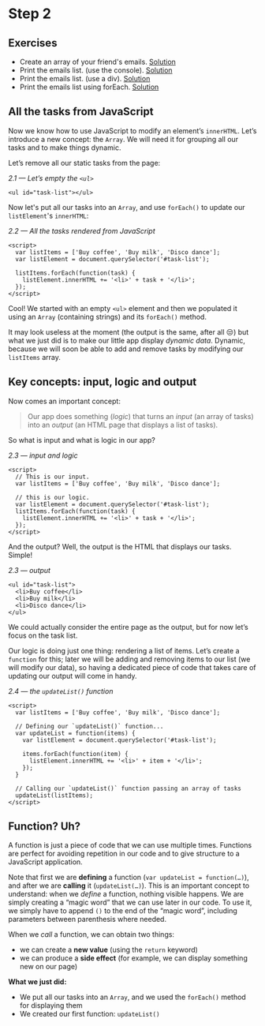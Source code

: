 # Step 2

## Exercises

* Create an array of your friend's emails. [Solution](http://codepen.io/daldosso/pen/OMBdRq)
* Print the emails list. \(use the console\). [Solution](http://codepen.io/daldosso/pen/wMYNoL?editors=1111)
* Print the emails list. \(use a div\). [Solution](http://codepen.io/daldosso/pen/VeEgPd?editors=1111)
* Print the emails list using forEach. [Solution](http://codepen.io/daldosso/pen/EPdrWX?editors=1111)

## All the tasks from JavaScript

Now we know how to use JavaScript to modify an element’s `innerHTML`. Let’s introduce a new concept: the `Array`. We will need it for grouping all our tasks and to make things dynamic.

Let’s remove all our static tasks from the page:

_2.1 — Let’s empty the `<ul>`_

```markup
<ul id="task-list"></ul>
```

Now let's put all our tasks into an `Array`, and use `forEach()` to update our `listElement`'s `innerHTML`:

_2.2 — All the tasks rendered from JavaScript_

```markup
<script>
  var listItems = ['Buy coffee', 'Buy milk', 'Disco dance'];
  var listElement = document.querySelector('#task-list');

  listItems.forEach(function(task) {
    listElement.innerHTML += '<li>' + task + '</li>';
  });
</script>
```

Cool! We started with an empty `<ul>` element and then we populated it using an `Array` \(containing strings\) and its `forEach()` method.

It may look useless at the moment \(the output is the same, after all 😒\) but what we just did is to make our little app display _dynamic data_. Dynamic, because we will soon be able to add and remove tasks by modifying our `listItems` array.

## Key concepts: input, logic and output

Now comes an important concept:

> Our app does something \(_logic_\) that turns an _input_ \(an array of tasks\) into an _output_ \(an HTML page that displays a list of tasks\).

So what is input and what is logic in our app?

_2.3 — input and logic_

```markup
<script>
  // This is our input.
  var listItems = ['Buy coffee', 'Buy milk', 'Disco dance'];

  // this is our logic.
  var listElement = document.querySelector('#task-list');
  listItems.forEach(function(task) {
    listElement.innerHTML += '<li>' + task + '</li>';
  });
</script>
```

And the output? Well, the output is the HTML that displays our tasks. Simple!

_2.3 — output_

```markup
<ul id="task-list">
  <li>Buy coffee</li>
  <li>Buy milk</li>
  <li>Disco dance</li>
</ul>
```

We could actually consider the entire page as the output, but for now let’s focus on the task list.

Our logic is doing just one thing: rendering a list of items. Let’s create a `function` for this; later we will be adding and removing items to our list \(we will modify our data\), so having a dedicated piece of code that takes care of updating our output will come in handy.

_2.4 — the `updateList()` function_

```markup
<script>
  var listItems = ['Buy coffee', 'Buy milk', 'Disco dance'];

  // Defining our `updateList()` function...
  var updateList = function(items) {
    var listElement = document.querySelector('#task-list');

    items.forEach(function(item) {
      listElement.innerHTML += '<li>' + item + '</li>';
    });
  }

  // Calling our `updateList()` function passing an array of tasks
  updateList(listItems);
</script>
```

## Function? Uh?

A function is just a piece of code that we can use multiple times. Functions are perfect for avoiding repetition in our code and to give structure to a JavaScript application.

Note that first we are **defining** a function \(`var updateList = function(…)`\), and after we are **calling** it \(`updateList(…)`\). This is an important concept to understand: when we _define_ a function, nothing visible happens. We are simply creating a “magic word” that we can use later in our code. To use it, we simply have to append `()` to the end of the “magic word”, including parameters between parenthesis where needed.

When we _call_ a function, we can obtain two things:

* we can create a **new value** \(using the `return` keyword\)
* we can produce a **side effect** \(for example, we can display something new on our page\)

**What we just did:**

* We put all our tasks into an `Array`, and we used the `forEach()` method for displaying them
* We created our first function: `updateList()`

